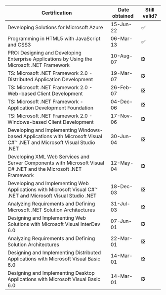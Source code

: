 |Certification|Date obtained |Still valid?|
|-------------|-----------------|----------|
|Developing Solutions for Microsoft Azure|15-Jun-22|✅|
|Programming in HTML5 with JavaScript and CSS3|06-Mar-13|✅|
|PRO: Designing and Developing Enterprise Applications by Using the Microsoft .NET Framework|10-Aug-07|❎|
|TS: Microsoft .NET Framework 2.0 - Distributed Application Development|19-Mar-07|❎|
|TS: Microsoft .NET Framework 2.0 - Web-based Client Development|26-Feb-07|❎|
|TS: Microsoft .NET Framework - Application Development Foundation|04-Dec-06|❎|
|TS: Microsoft .NET Framework 2.0 - Windows-based Client Development|17-Nov-06|❎|
|Developing and Implementing Windows-based Applications with Microsoft Visual C#™ .NET and Microsoft Visual Studio .NET|30-Jun-04|❎|
|Developing XML Web Services and Server Components with Microsoft Visual C# .NET and the Microsoft .NET Framework|12-May-04|❎|
|Developing and Implementing Web Applications with Microsoft Visual C#™ .NET and Microsoft Visual Studio .NET|18-Dec-03|❎|
|Analyzing Requirements and Defining Microsoft .NET Solution Architectures|31-Jul-03|❎|
|Designing and Implementing Web Solutions with Microsoft Visual InterDev 6.0|07-Jun-01|❎|
|Analyzing Requirements and Defining Solution Architectures|22-Mar-01|❎|
|Designing and Implementing Distributed Applications with Microsoft Visual Basic 6.0|14-Mar-01|❎|
|Designing and Implementing Desktop Applications with Microsoft Visual Basic 6.0|14-Mar-01|❎|

